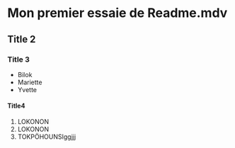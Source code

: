 # Mon premier essaie de Readme.mdv
## Title 2
### Title 3
* Bilok
* Mariette
* Yvette
#### Title4
1. LOKONON
2. LOKONON
3. TOKPÖHOUNSIggjjj

